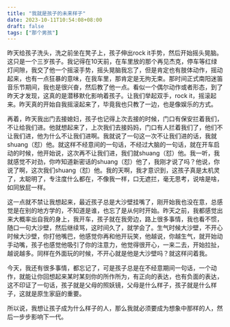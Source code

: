 ```yaml
---
title: "我就是孩子的未来样子"
date: 2023-10-11T10:54:08+08:00
draft: false
tags: ["那个男孩"]
---
```


昨天给孩子洗头，洗之前坐在凳子上，孩子伸出rock it手势，然后开始摇头晃脑。这只是一个三岁孩子。我记得在10天前，在车里放的那个再见杰克，停车等红绿灯间隙，我交了他一个摇滚手势，摇头晃脑我忘了，但是肯定也有肢体动作，摇动起来，也有一点狂暴的意味，在我车里，那肯定是无拘无束。那时间正式南阳迷笛音乐节期间，我也是很兴奋，然后教了他一点。看似一个偶尔动作或者形态，到了昨天才发现，这真的是潜移默化影响着孩子。让我们举起双手，rock it，摇滚起来。昨天真的开始自我摇滚起来了，毕竟我也只教了一边，也是像娱乐的方式。

再着，昨天我出门去接媳妇，孩子也记得上次去接的时候，门口有保安拦着我们，不让给我们进。他就想起来了，上次我们去接妈妈，门口有人拦着我们了，他们不让我们进，他为什么不让我们进啊。我就说了一句这一次不让我们进的话，我就shuang（怼）他。就这样不经意间的一句话，不经过大脑的一句话，就在开车启动的时候，他开始说，这次再不让我们进，我们就shuang（怼）他。我一听，我就感觉不对劲，你咋知道新密话的shuang（怼）他了，我刚才说了吗？他说，你说了啊，这次我们shuang（怼）他。我的天啊，我才意识到，这孩子真是太机灵了，太聪明了，专注度什么都在，不像我一样，口无遮拦，毫无思考，说啥是啥，如同放屁一样。

这一点就不禁让我想起来，最近孩子总是大沙壁挂嘴了，刚开始我也没在意，总感觉是在别的地方学的，不知道是谁，也忘了是从何时开始。昨天之前，我都感觉出来大概率出自我的身上，我开车，孩子就在我旁边，路上很多事情，我也看不惯，随口一句大沙壁，然后继续骂，这时间久了，就学会了。生气时候大沙壁，不开心时候大沙壁，你打他嘴巴，他感觉你再和他开玩笑，他越说，你越生气，就开始动手动嘴，孩子也感觉他吸引了你的注意力，他觉得很开心，一来二去，开始拉扯，越说越多。同样在外面玩的时候，不开心就是他是大沙壁吗？就这样问着我。

今天，我还有很多事情，都忘记了，可是孩子总是在不经意期间一句话，一个动作，就能让你回想起来某时某刻你的所作所为，有正向的表达，也有负面的表达，这不印证了一句话，孩子就是父母的照妖镜，父母是什么样子，孩子就是什么样子，这就是原生家庭的重要。

所以说，我想让孩子成为什么样子的人，那么我就必须要成为想象中那样的人，然后一步步影响下一代。